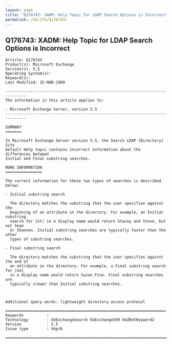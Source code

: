 ```yaml
---
layout: page
title: "Q176743: XADM: Help Topic for LDAP Search Options is Incorrect"
permalink: /kb/176/Q176743/
---
```


## Q176743: XADM: Help Topic for LDAP Search Options is Incorrect

	Article: Q176743
	Product(s): Microsoft Exchange
	Version(s): 5.5
	Operating System(s): 
	Keyword(s): 
	Last Modified: 15-MAR-1999
	
	-------------------------------------------------------------------------------
	The information in this article applies to:
	
	- Microsoft Exchange Server, version 5.5 
	-------------------------------------------------------------------------------
	
	SUMMARY
	=======
	
	In Microsoft Exchange Server version 5.5, the Search LDAP (Directory) Site
	Default Help topic contains incorrect information about the differences between
	Initial and Final substring searches.
	
	MORE INFORMATION
	================
	
	The correct information for these two types of searches is described below:
	
	- Initial substring search
	
	  The directory matches the substring that the user specifies against the
	  beginning of an attribute in the directory. For example, an Initial substring
	  search for |St| in a display name would return Stacey and Steve, but not Sean
	  or Shannon. Initial substring searches are typically faster than the other
	  types of substring searches.
	
	- Final substring search
	
	  The directory matches the substring that the user specifies against the end of
	  an attribute in the directory. For example, a Final substring search for |ne|
	  in a display name would return Suzan Fine. Final substring searches are
	  typically slower than Initial substring searches.
	
	
	
	Additional query words: lightweight directory access protocol
	
	======================================================================
	Keywords          :  
	Technology        : kbExchangeSearch kbExchange550 kbZNotKeyword2
	Version           : 5.5
	Issue type        : kbprb
	
	=============================================================================
	
